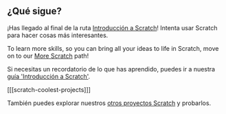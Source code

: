 ## ¿Qué sigue?

¡Has llegado al final de la ruta [Introducción a Scratch](https://projects.raspberrypi.org/en/pathways/scratch-intro)! Intenta usar Scratch para hacer cosas más interesantes.

To learn more skills, so you can bring all your ideas to life in Scratch, move on to our [More Scratch](https://projects.raspberrypi.org/en/pathways/more-scratch) path!

Si necesitas un recordatorio de lo que has aprendido, puedes ir a nuestra [guía 'Introducción a Scratch'](https://projects.raspberrypi.org/en/projects/getting-started-scratch).

[[[scratch-coolest-projects]]]

También puedes explorar nuestros [otros proyectos Scratch](https://projects.raspberrypi.org/en/projects?software%5B%5D=scratch&curriculum%5B%5D=%201) y probarlos.

